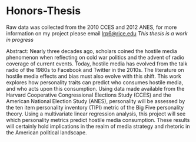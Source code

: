 # Honors-Thesis

Raw data was collected from the 2010 CCES and 2012 ANES, for more information on my project please email lrp6@rice.edu *This thesis is a work in progress*

Abstract: Nearly three decades ago, scholars coined the hostile media phenomenon when reflecting on cold war politics and the advent of radio coverage of current events. Today, hostile media has evolved from the talk radio of the 1980s to Facebook and Twitter in the 2010s. The literature on hostile media effects and bias must also evolve with this shift. This work explores how personality traits can predict who consumes hostile media, and who acts upon this consumption. Using data made available from the Harvard Cooperative Congressional Elections Study (CCES) and the American National Election Study (ANES), personality will be assessed by the ten item personality inventory (TIPI) metric of the Big Five personality theory. Using a multivariate linear regression analysis, this project will see which personality metrics predict hostile media consumption. These results will certainly hold implications in the realm of media strategy and rhetoric in the American political landscape. 
